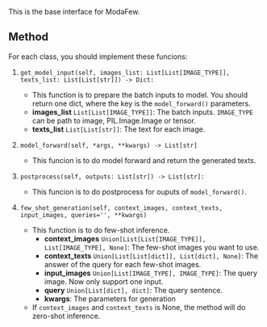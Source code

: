 This is the base interface for ModaFew.



## Method
For each class, you should implement these funcions:
1. `get_model_input(self, images_list: List[List[IMAGE_TYPE]], texts_list: List[List[str]]) -> Dict:`
   - This function is to prepare the batch inputs to model. You should return one dict, where the key is the `model_forward()` parameters.
   - **images_list** `List[List[IMAGE_TYPE]]`: The batch inputs. `IMAGE_TYPE` can be path to image, PIL.Image.Image or tensor. 
   - **texts_list** `List[List[str]]`: The text for each image.

2. `model_forward(self, *args, **kwargs) -> List[str]`
   - This funcion is to do model forward and return the generated texts.

3. `postprocess(self, outputs: List[str]) -> List[str]:`
   - This funcion is to do postprocess for ouputs of `model_forward()`.


1. `few_shot_generation(self, context_images, context_texts, input_images, queries='', **kwargs)`
   - This function is to do few-shot inference. 
     - **context_images** `Union[List[List[IMAGE_TYPE]], List[IMAGE_TYPE], None]`: The few-shot images you want to use. 
     - **context_texts** `Union[List[List[dict]], List[dict], None]`: The answer of the query for each few-shot images.
     - **input_images** `Union[List[IMAGE_TYPE], IMAGE_TYPE]`: The query image. Now only support one input.
     - **query** `Union[List[dict], dict]`: The query sentence.
     - **kwargs**: The parameters for generation
   - If `context_images` and `context_texts` is None, the method will do zero-shot inference.
   